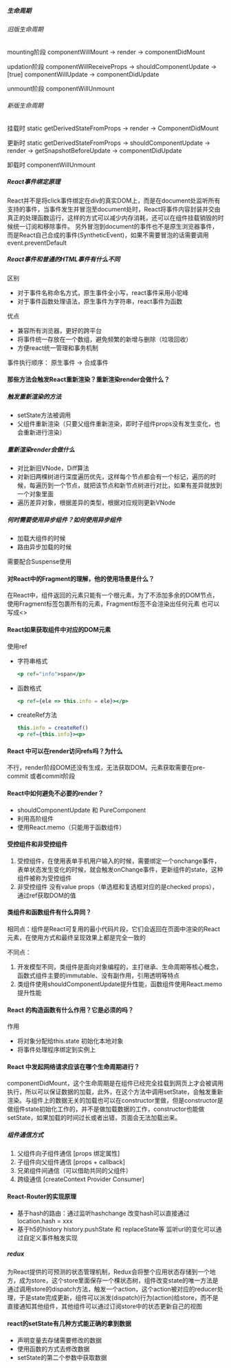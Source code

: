 ##### 生命周期

###### 旧版生命周期

mounting阶段
componentWillMount -> render -> componentDidMount

updation阶段
componentWillReceiveProps -> shouldComponentUpdate -> [true] componentWillUpdate -> componentDidUpdate

unmount阶段
componentWillUnmount

###### 新版生命周期

挂载时
static getDerivedStateFromProps -> render -> ComponentDidMount

更新时
static getDerivedStateFromProps -> shouldComponentUpdate -> render -> getSnapshotBeforeUpdate -> componentDidUpdate

卸载时
componentWillUnmount

##### React事件绑定原理

React并不是将click事件绑定在div的真实DOM上，而是在document处监听所有支持的事件，当事件发生并冒泡至document处时，React将事件内容封装并交由真正的处理函数运行，这样的方式可以减少内存消耗，还可以在组件挂载销毁的时候统一订阅和移除事件。
另外冒泡到document的事件也不是原生浏览器事件，而是React自己合成的事件(SyntheticEvent)，如果不需要冒泡的话需要调用event.preventDefault

##### React事件和普通的HTML事件有什么不同

区别

- 对于事件名称命名方式，原生事件全小写，react事件采用小驼峰
- 对于事件函数处理语法，原生事件为字符串，react事件为函数

优点

- 兼容所有浏览器，更好的跨平台
- 将事件统一存放在一个数组，避免频繁的新增与删除（垃圾回收）
- 方便react统一管理和事务机制

事件执行顺序：
原生事件 -> 合成事件

#### 那些方法会触发React重新渲染？重新渲染render会做什么？

##### 触发重新渲染的方法

- setState方法被调用
- 父组件重新渲染（只要父组件重新渲染，即时子组件props没有发生变化，也会重新进行渲染）

##### 重新渲染render会做什么

- 对比新旧VNode，Diff算法
- 对新旧两棵树进行深度遍历优先，这样每个节点都会有一个标记，遍历的时候，每遍历到一个节点，就把该节点和新节点树进行对比，如果有差异就放到一个对象里面
- 遍历差异对象，根据差异的类型，根据对应规则更新VNode

##### 何时需要使用异步组件？如何使用异步组件

- 加载大组件的时候
- 路由异步加载的时候

需要配合Suspense使用

#### 对React中的Fragment的理解，他的使用场景是什么？

在React中，组件返回的元素只能有一个根元素，为了不添加多余的DOM节点，使用Fragment标签包裹所有的元素，Fragment标签不会渲染出任何元素 也可以写成<>

#### React如果获取组件中对应的DOM元素

使用ref

- 字符串格式

  ```jsx
  <p ref="info">span</p>
  ```

- 函数格式

  ```jsx
  <p ref={ele => this.info = ele}></p>
  ```

- createRef方法

  ```jsx
  this.info = createRef()
  <p ref={this.info}><p>
  ```

#### React 中可以在render访问refs吗？为什么

不行，render阶段DOM还没有生成，无法获取DOM。元素获取需要在pre-commit 或者commit阶段

#### React中如何避免不必要的render？

- shouldComponentUpdate 和 PureComponent
- 利用高阶组件
- 使用React.memo（只能用于函数组件）

#### 受控组件和非受控组件

1. 受控组件，在使用表单手机用户输入的时候，需要绑定一个onchange事件，表单状态发生变化的时候，就会触发onChange事件，更新组件的state，这种组件被称为受控组件
2. 非受控组件 没有value props（单选框和复选框对应的是checked props），通过ref获取DOM的值

#### 类组件和函数组件有什么异同？

相同点：组件是React可复用的最小代码片段，它们会返回在页面中渲染的React元素，在使用方式和最终呈现效果上都是完全一致的

不同点：

1. 开发模型不同，类组件是面向对象编程的，主打继承、生命周期等核心概念，函数式组件主要的immutable、没有副作用，引用透明等特点
2. 类组件使用shouldComponentUpdate提升性能，函数组件使用React.memo提升性能

#### React 的构造函数有什么作用？它是必须的吗？

作用

- 将对象分配给this.state 初始化本地对象
- 将事件处理程序绑定到实例上

#### React 中发起网络请求应该在哪个生命周期进行？

componentDidMount，这个生命周期是在组件已经完全挂载到网页上才会被调用执行，所以可以保证数据的加载，此外，在这个方法中调用setState，会触发重新渲染。与组件上的数据无关的加载也可以在constructor里做，但是constructor是做组件state初始化工作的，并不是做加载数据的工作，constructor也能做setState，如果加载的时间过长或者出错，页面会无法加载出来。

##### 组件通信方式

1. 父组件向子组件通信 [props 绑定属性]
2. 子组件向父组件通信 [props + callback]
3. 兄弟组件间通信（可以借助共同的父组件）
4. 跨级通信 [createContext Provider Consumer]

#### React-Router的实现原理

- 基于hash的路由：通过监听hashchange
  改变hash可以直接通过location.hash = xxx
- 基于h5的history
  history.pushState 和 replaceState等
  监听url的变化可以通过自定义事件触发实现

##### redux

为React提供的可预测的状态管理机制，Redux会将整个应用状态存储到一个地方，成为store，这个store里面保存一个棵状态树，组件改变state的唯一方法是通过调用store的dispatch方法，触发一个action，这个action被对应的reducer处理，于是state完成更新，组件可以派发(dispatch)行为(action)给store，而不是直接通知其他组件，其他组件可以通过订阅store中的状态更新自己的视图

#### react的setState有几种方式能正确的拿到数据

- 声明变量去存储需要修改的数据
- 使用函数的方式去修改数据
- setState的第二个参数中获取数据
